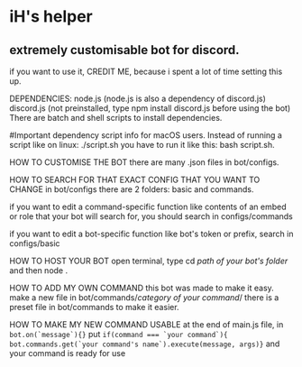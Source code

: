# iH's helper
## extremely customisable bot for discord.
if you want to use it, CREDIT ME, because i spent a lot of time setting this up.

DEPENDENCIES:
node.js (node.js is also a dependency of discord.js)
discord.js (not preinstalled, type npm install discord.js before using the bot)
There are batch and shell scripts to install dependencies.

#Important dependency script info for macOS users.
Instead of running a script like on linux: ./script.sh you have to run it like this: bash script.sh.

HOW TO CUSTOMISE THE BOT
there are many .json files in bot/configs. 

HOW TO SEARCH FOR THAT EXACT CONFIG THAT YOU WANT TO CHANGE
in bot/configs there are 2 folders: basic and commands.

if you want to edit a command-specific function like contents of an embed or role that your bot will search for, you should search in configs/commands

if you want to edit a bot-specific function like bot's token or prefix, search in configs/basic

HOW TO HOST YOUR BOT
open terminal, type cd *path of your bot's folder* and then node .

HOW TO ADD MY OWN COMMAND
this bot was made to make it easy. make a new file in bot/commands/*category of your command*/
there is a preset file in bot/commands to make it easier.

HOW TO MAKE MY NEW COMMAND USABLE
at the end of main.js file, in ```bot.on(`message`){}``` put 
```if(command === `your command`){ bot.commands.get(`your command's name`).execute(message, args)}``` and your command is ready for use

